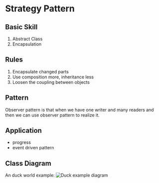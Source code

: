 

# Strategy Pattern

## Basic Skill
1. Abstract Class
2. Encapsulation

## Rules
1. Encapsulate changed parts
2. Use composition more, inheritance less
3. Loosen the coupling between objects

## Pattern
Observer pattern is that when we have one writer and many readers and then we can use observer pattern to realize it.

## Application
* progress
* event driven pattern

## Class Diagram
An duck world example:
![Duck example diagram](strategy_pattern.png)
